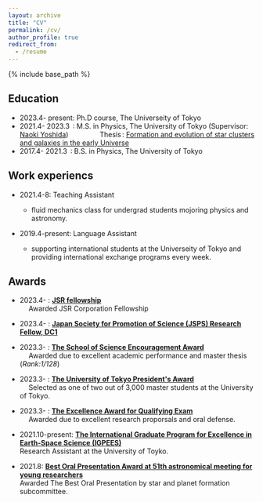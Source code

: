 ```yaml
---
layout: archive
title: "CV"
permalink: /cv/
author_profile: true
redirect_from:
  - /resume
---
```


{% include base_path %}

## Education  
* 2023.4- present: Ph.D course, The Universeity of Tokyo  
* 2021.4- 2023.3&thinsp; :  M.S. in Physics, The University of Tokyo (Supervisor: [Naoki Yoshida](http://www-utap.phys.s.u-tokyo.ac.jp/naoki.yoshida/)) 
&emsp;&emsp;&emsp;&emsp; 
Thesis&thinsp;: [Formation and evolution of star clusters and galaxies in the early Universe](http://www-utap.phys.s.u-tokyo.ac.jp/theses.html)
* 2017.4- 2021.3&thinsp; :  B.S. in Physics, The University of Tokyo



## Work experiencs
* 2021.4-8: Teaching Assistant
  * fluid mechanics class for undergrad students mojoring physics and astronomy.
 
* 2019.4-present: Language Assistant
  * supporting international students at the Universeity of Tokyo and providing international exchange programs every week.

## Awards  
- 2023.4- : __[JSR fellowship](https://curie.phys.s.u-tokyo.ac.jp/en/fellowship/)__  
&emsp; Awarded JSR Corporation Fellowship  
- 2023.4- : __[Japan Society for Promotion of Science (JSPS) Research Fellow, DC1](https://www.jsps.go.jp/english/e-pd/index.html)__ 
- 2023.3- : __[The School of Science Encouragement Award](https://www.phys.s.u-tokyo.ac.jp/award/37776/)__   
&emsp; Awarded due to excellent academic performance and master thesis (_Rank:1/128_)
- 2023.3- : __[The University of Tokyo President's Award](https://www.phys.s.u-tokyo.ac.jp/award/37776/)__  
&emsp; Selected as one of two out of 3,000 master students at the University of Tokyo.
- 2023.3- : __[The Excellence Award for Qualifying Exam](https://www.s.u-tokyo.ac.jp/en/IGPEES/news/2023-01.html)__  
&emsp; Awarded due to excellent research proporsals and oral defense.
- 2021.10-present: __[The International Graduate Program for Excellence in Earth-Space Science (IGPEES)](https://www.s.u-tokyo.ac.jp/en/IGPEES/index.html)__     
Research Assistant at the University of Toyko. 

- 2021.8: __[Best Oral Presentation Award at 51th astronomical meeting for young researchers](https://astro-wakate.sakura.ne.jp/ss2021/oralawards/)__     
Awarded The Best Oral Presentation by star and planet formation subcommittee. 
